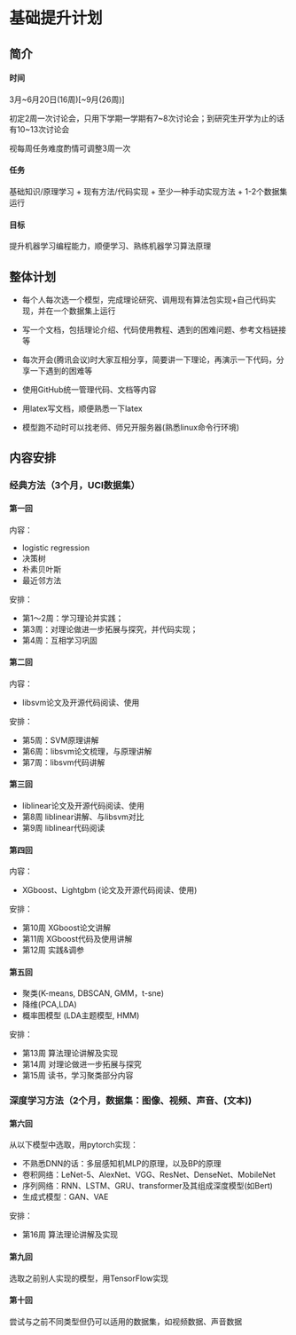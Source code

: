 # 基础提升计划



## 简介

#### 时间

 3月~6月20日(16周)[~9月(26周)]

初定2周一次讨论会，只用下学期一学期有7~8次讨论会；到研究生开学为止的话有10~13次讨论会

视每周任务难度酌情可调整3周一次

#### 任务

基础知识/原理学习 + 现有方法/代码实现 + 至少一种手动实现方法 + 1-2个数据集运行

#### 目标

提升机器学习编程能力，顺便学习、熟练机器学习算法原理



## 整体计划

- 每个人每次选一个模型，完成理论研究、调用现有算法包实现+自己代码实现，并在一个数据集上运行
- 写一个文档，包括理论介绍、代码使用教程、遇到的困难问题、参考文档链接等

- 每次开会(腾讯会议)时大家互相分享，简要讲一下理论，再演示一下代码，分享一下遇到的困难等

- 使用GitHub统一管理代码、文档等内容

- 用latex写文档，顺便熟悉一下latex

- 模型跑不动时可以找老师、师兄开服务器(熟悉linux命令行环境)

  

## 内容安排

### 经典方法（3个月，UCI数据集）

#### 第一回

内容：

- logistic regression
- 决策树
- 朴素贝叶斯
- 最近邻方法

安排：

- 第1～2周：学习理论并实践；
- 第3周：对理论做进一步拓展与探究，并代码实现；
- 第4周：互相学习巩固

#### 第二回

内容：

- libsvm论文及开源代码阅读、使用 

安排：

- 第5周：SVM原理讲解
- 第6周：libsvm论文梳理，与原理讲解
- 第7周：libsvm代码讲解

#### 第三回

- liblinear论文及开源代码阅读、使用
- 第8周 liblinear讲解、与libsvm对比
- 第9周 liblinear代码阅读

#### 第四回 

内容：

- XGboost、Lightgbm (论文及开源代码阅读、使用)

安排：

- 第10周 XGboost论文讲解
- 第11周 XGboost代码及使用讲解
- 第12周 实践&调参

#### 第五回

- 聚类(K-means, DBSCAN, GMM，t-sne)
- 降维(PCA,LDA)
- 概率图模型 (LDA主题模型, HMM)

安排：

- 第13周 算法理论讲解及实现
- 第14周 对理论做进一步拓展与探究
- 第15周 读书，学习聚类部分内容



### 深度学习方法（2个月，数据集：图像、视频、声音、(文本))

#### 第六回

从以下模型中选取，用pytorch实现：

- 不熟悉DNN的话：多层感知机MLP的原理，以及BP的原理
- 卷积网络：LeNet-5、AlexNet、VGG、ResNet、DenseNet、MobileNet
- 序列网络：RNN、LSTM、GRU、transformer及其组成深度模型(如Bert)
- 生成式模型：GAN、VAE

安排：

- 第16周 算法理论讲解及实现

#### 第九回

选取之前别人实现的模型，用TensorFlow实现

#### 第十回

尝试与之前不同类型但仍可以适用的数据集，如视频数据、声音数据